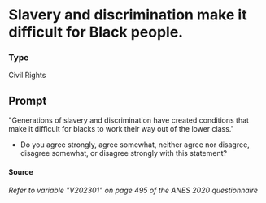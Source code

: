 # Slavery and discrimination make it difficult for Black people.

### Type
Civil Rights

## Prompt
"Generations of slavery and discrimination have created
conditions that make it difficult for blacks to work their way out of
the lower class."
- Do you agree strongly, agree somewhat, neither agree nor
disagree, disagree somewhat, or disagree strongly with this
statement?

#### Source
###### *Refer to variable "V202301" on page 495 of the ANES 2020 questionnaire*
